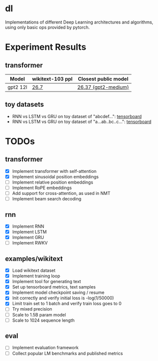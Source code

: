 # dl
Implementations of different Deep Learning architectures and algorithms, using only basic ops provided by pytorch.

# Experiment Results

## transformer

| Model | wikitext-103 ppl | Closest public model |
| ------- | --------- | ---- |
| gpt2 12l | [26.7](https://tensorboard.dev/experiment/1J35Jwg0RlSpOwVKgkqL4g/#scalars) | [26.37 (gpt2-medium)](https://paperswithcode.com/sota/language-modelling-on-wikitext-103?metric=Validation%20perplexity)

## toy datasets

* RNN vs LSTM vs GRU on toy dataset of "abcdef...": [tensorboard](https://tensorboard.dev/experiment/7iXNkEoKSNegP4D2Sdenpw/#scalars)
* RNN vs LSTM vs GRU on toy dataset of "a...ab..bc..c...": [tensorboard](https://tensorboard.dev/experiment/jy94YBDhQ5G82msYznREVA/#scalars)


# TODOs

## transformer

- [x] Implement transformer with self-attention
- [x] Implement sinusoidal position embeddings
- [ ] Implement relative position embeddings
- [ ] Implement RoPE embeddings
- [ ] Add support for cross-attention, as used in NMT
- [ ] Implement beam search decoding

## rnn

- [x] Implement RNN
- [x] Implement LSTM
- [x] Implement GRU
- [ ] Implement RWKV

## examples/wikitext

- [x] Load wikitext dataset
- [x] Implement training loop
- [x] Implement tool for generating text
- [x] Set up tensorboard metrics, text samples
- [x] Implement model checkpoint saving / resume
- [x] Init correctly and verify initial loss is -log(1/50000)
- [x] Limit train set to 1 batch and verify train loss goes to 0
- [ ] Try mixed precision
- [ ] Scale to 1.5B param model
- [ ] Scale to 1024 sequence length

## eval

- [ ] Implement evaluation framework
- [ ] Collect popular LM benchmarks and published metrics